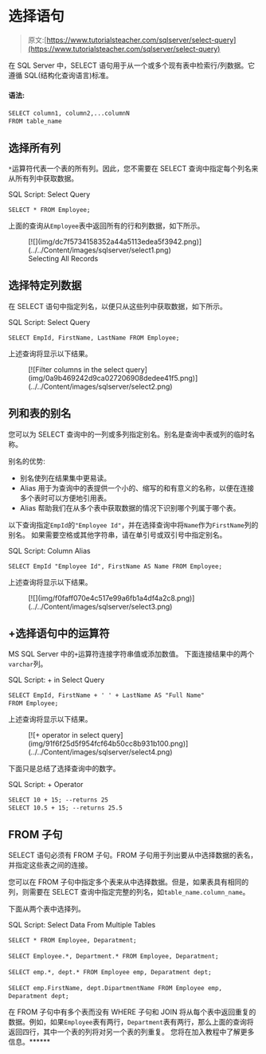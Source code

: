 # 选择语句

> 原文:[https://www.tutorialsteacher.com/sqlserver/select-query](https://www.tutorialsteacher.com/sqlserver/select-query)

在 SQL Server 中，SELECT 语句用于从一个或多个现有表中检索行/列数据。它遵循 SQL(结构化查询语言)标准。

#### 语法:

```
SELECT column1, column2,...columnN 
FROM table_name 
```

## 选择所有列

`*`运算符代表一个表的所有列。因此，您不需要在 SELECT 查询中指定每个列名来从所有列中获取数据。

SQL Script: Select Query 

```
SELECT * FROM Employee; 
```

上面的查询从`Employee`表中返回所有的行和列数据，如下所示。

<figure>[![](img/dc7f5734158352a44a5113edea5f3942.png)](../../Content/images/sqlserver/select1.png)

<figcaption>Selecting All Records</figcaption>

</figure>

## 选择特定列数据

在 SELECT 语句中指定列名，以便只从这些列中获取数据，如下所示。

SQL Script: Select Query 

```
SELECT EmpId, FirstName, LastName FROM Employee; 
```

上述查询将显示以下结果。

<figure>[![Filter columns in the select query](img/0a9b469242d9ca027206908dedee41f5.png)](../../Content/images/sqlserver/select2.png)</figure>

## 列和表的别名

您可以为 SELECT 查询中的一列或多列指定别名。别名是查询中表或列的临时名称。

别名的优势:

*   别名使列在结果集中更易读。
*   Alias 用于为查询中的表提供一个小的、缩写的和有意义的名称，以便在连接多个表时可以方便地引用表。
*   Alias 帮助我们在从多个表中获取数据的情况下识别哪个列属于哪个表。

以下查询指定`EmpId`的`"Employee Id"`，并在选择查询中将`Name`作为`FirstName`列的别名。 如果需要空格或其他字符串，请在单引号或双引号中指定别名。

SQL Script: Column Alias 

```
SELECT EmpId "Employee Id", FirstName AS Name FROM Employee; 
```

上述查询将显示以下结果。

<figure>[![](img/f0faff070e4c517e99a6fb1a4df4a2c8.png)](../../Content/images/sqlserver/select3.png)</figure>

## +选择语句中的运算符

MS SQL Server 中的`+`运算符连接字符串值或添加数值。 下面连接结果中的两个`varchar`列。

SQL Script: + in Select Query 

```
SELECT EmpId, FirstName + ' ' + LastName AS "Full Name" 
FROM Employee; 
```

上述查询将显示以下结果。

<figure>[![+ operator in select query](img/91f6f25d5f954fcf64b50cc8b931b100.png)](../../Content/images/sqlserver/select4.png)</figure>

下面只是总结了选择查询中的数字。

SQL Script: + Operator 

```
SELECT 10 + 15; --returns 25
SELECT 10.5 + 15; --returns 25.5
```

## FROM 子句

SELECT 语句必须有 FROM 子句。FROM 子句用于列出要从中选择数据的表名，并指定这些表之间的连接。

您可以在 FROM 子句中指定多个表来从中选择数据。但是，如果表具有相同的列，则需要在 SELECT 查询中指定完整的列名，如`table_name.column_name`。

下面从两个表中选择列。

SQL Script: Select Data From Multiple Tables 

```
SELECT * FROM Employee, Deparatment;

SELECT Employee.*, Department.* FROM Employee, Deparatment;

SELECT emp.*, dept.* FROM Employee emp, Deparatment dept; 

SELECT emp.FirstName, dept.DipartmentName FROM Employee emp, Deparatment dept; 
```

在 FROM 子句中有多个表而没有 WHERE 子句和 JOIN 将从每个表中返回重复的数据。例如，如果`Employee`表有两行，`Department`表有两行，那么上面的查询将返回四行，其中一个表的列将对另一个表的列重复。 您将在加入教程中了解更多信息。******